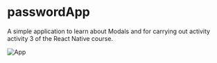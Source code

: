 # passwordApp
A simple application to learn about Modals and for carrying out activity activity 3 of the React Native course.

<img src="https://imgur.com/Y0m5a3W.gif" alt="App">
